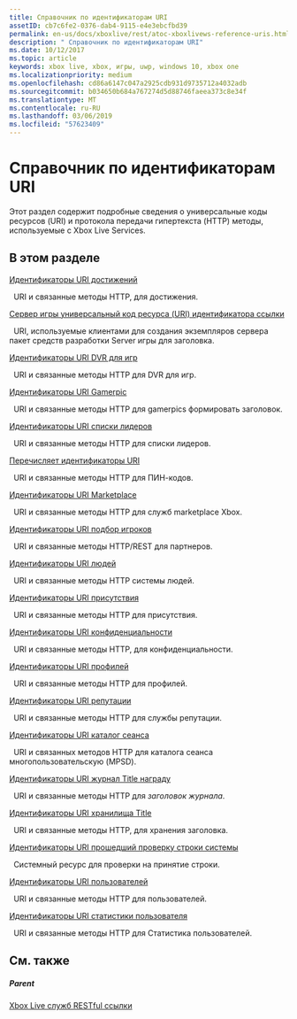 ```yaml
---
title: Справочник по идентификаторам URI
assetID: cb7c6fe2-0376-dab4-9115-e4e3ebcfbd39
permalink: en-us/docs/xboxlive/rest/atoc-xboxlivews-reference-uris.html
description: " Справочник по идентификаторам URI"
ms.date: 10/12/2017
ms.topic: article
keywords: xbox live, xbox, игры, uwp, windows 10, xbox one
ms.localizationpriority: medium
ms.openlocfilehash: cd86a6147c047a2925cdb931d9735712a4032adb
ms.sourcegitcommit: b034650b684a767274d5d88746faeea373c8e34f
ms.translationtype: MT
ms.contentlocale: ru-RU
ms.lasthandoff: 03/06/2019
ms.locfileid: "57623409"
---
```

# <a name="universal-resource-identifier-uri-reference"></a>Справочник по идентификаторам URI

Этот раздел содержит подробные сведения о универсальные коды ресурсов (URI) и протокола передачи гипертекста (HTTP) методы, используемые с Xbox Live Services.

<a id="ID4EAB"></a>


## <a name="in-this-section"></a>В этом разделе

[Идентификаторы URI достижений](achievements/atoc-reference-achievementsv2.md)

&nbsp;&nbsp;URI и связанные методы HTTP, для достижения.

[Сервер игры универсальный код ресурса (URI) идентификатора ссылки](gsdk/atoc-gsdk-uri-reference.md)

&nbsp;&nbsp;URI, используемые клиентами для создания экземпляров сервера пакет средств разработки Server игры для заголовка.

[Идентификаторы URI DVR для игр](dvr/atoc-reference-dvr.md)

&nbsp;&nbsp;URI и связанные методы HTTP для DVR для игр.

[Идентификаторы URI Gamerpic](gamerpic/atoc-reference-gamerpic.md)

&nbsp;&nbsp;URI и связанные методы HTTP для gamerpics формировать заголовок.

[Идентификаторы URI списки лидеров](leaderboard/atoc-reference-leaderboard.md)

&nbsp;&nbsp;URI и связанные методы HTTP для списки лидеров.

[Перечисляет идентификаторы URI](lists/atoc-reference-lists.md)

&nbsp;&nbsp;URI и связанные методы HTTP для ПИН-кодов.

[Идентификаторы URI Marketplace](marketplace/atoc-reference-marketplace.md)

&nbsp;&nbsp;URI и связанные методы HTTP для служб marketplace Xbox.

[Идентификаторы URI подбор игроков](matchtickets/atoc-reference-matchtickets.md)

&nbsp;&nbsp;URI и связанные методы HTTP/REST для партнеров.

[Идентификаторы URI людей](people/atoc-reference-people.md)

&nbsp;&nbsp;URI и связанные методы HTTP системы людей.

[Идентификаторы URI присутствия](presence/atoc-reference-presence.md)

&nbsp;&nbsp;URI и связанные методы HTTP для присутствия.

[Идентификаторы URI конфиденциальности](privacy/atoc-reference-privacyv2.md)

&nbsp;&nbsp;URI и связанные методы HTTP, для конфиденциальности.

[Идентификаторы URI профилей](profileV2/atoc-reference-profiles.md)

&nbsp;&nbsp;URI и связанные методы HTTP для профилей.

[Идентификаторы URI репутации](reputation/atoc-reference-reputation.md)

&nbsp;&nbsp;URI и связанные методы HTTP для службы репутации.

[Идентификаторы URI каталог сеанса](sessiondirectory/atoc-reference-sessiondirectory.md)

&nbsp;&nbsp;URI и связанных методов HTTP для каталога сеанса многопользовательскую (MPSD).

[Идентификаторы URI журнал Title награду](titlehistory/atoc-reference-titlehistoryv2.md)

&nbsp;&nbsp;URI и связанные методы HTTP для *заголовок журнала*.

[Идентификаторы URI хранилища Title](storage/atoc-reference-storagev2.md)

&nbsp;&nbsp;URI и связанные методы HTTP, для хранения заголовка.

[Идентификаторы URI прошедший проверку строки системы](stringserver/atoc-reference-systemstringsvalidate.md)

&nbsp;&nbsp;Системный ресурс для проверки на принятие строки.

[Идентификаторы URI пользователей](users/atoc-reference-users.md)

&nbsp;&nbsp;URI и связанные методы HTTP для пользователей.

[Идентификаторы URI статистики пользователя](userstats/atoc-reference-userstats.md)

&nbsp;&nbsp;URI и связанные методы HTTP для Статистика пользователей.

<a id="ID4E5C"></a>


## <a name="see-also"></a>См. также

<a id="ID4EAD"></a>


##### <a name="parent"></a>Parent

[Xbox Live служб RESTful ссылки](../atoc-xboxlivews-reference.md)
